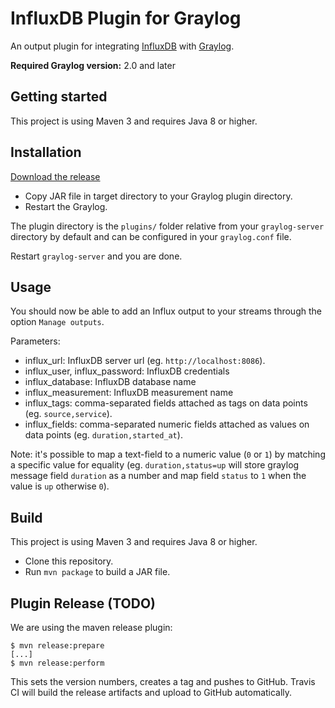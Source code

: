 # InfluxDB Plugin for Graylog

An output plugin for integrating [InfluxDB](http://www.influxdata.com) with [Graylog](https://www.graylog.org).

**Required Graylog version:** 2.0 and later

## Getting started

This project is using Maven 3 and requires Java 8 or higher.

## Installation

[Download the release](https://github.com/nitrotm/graylog-plugin-influx)

* Copy JAR file in target directory to your Graylog plugin directory.
* Restart the Graylog.

The plugin directory is the `plugins/` folder relative from your `graylog-server` directory by default
and can be configured in your `graylog.conf` file.

Restart `graylog-server` and you are done.

## Usage

You should now be able to add an Influx output to your streams through the option `Manage outputs`.

Parameters:

* influx_url: InfluxDB server url (eg. `http://localhost:8086`).
* influx_user, influx_password: InfluxDB credentials
* influx_database: InfluxDB database name
* influx_measurement: InfluxDB measurement name
* influx_tags: comma-separated fields attached as tags on data points (eg. `source,service`).
* influx_fields: comma-separated numeric fields attached as values on data points (eg. `duration,started_at`).

Note: it's possible to map a text-field to a numeric value (`0` or `1`) by matching a specific value for equality (eg. `duration,status=up` will store graylog message field `duration` as a number and map field `status` to `1` when the value is `up` otherwise `0`).

## Build

This project is using Maven 3 and requires Java 8 or higher.

* Clone this repository.
* Run `mvn package` to build a JAR file.

## Plugin Release (TODO)

We are using the maven release plugin:

```
$ mvn release:prepare
[...]
$ mvn release:perform
```

This sets the version numbers, creates a tag and pushes to GitHub. Travis CI will build the release artifacts and upload to GitHub automatically.
